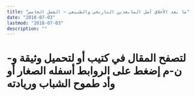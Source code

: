 ```yaml
---
title: "ما بعد الأخلاق أصل المابعدين التاريخي والطبيعي – الفصل الخامس"
date: "2018-07-03"
lastmod: "2018-07-03"
description: ""
---
```

# **لتصفح المقال في كتيب أو لتحميل وثيقة و-ن-م إضغط على الروابط أسفله** **الصغار أو وأد طموح الشباب وريادته**

###